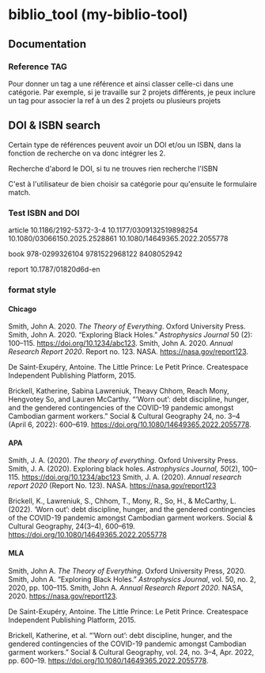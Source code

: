 # biblio_tool (my-biblio-tool)

## Documentation

### Reference TAG

Pour donner un tag a une référence et ainsi classer celle-ci dans une catégorie. Par exemple, si je travaille sur 2 projets différents, je peux inclure un tag pour associer la ref à un des 2 projets ou plusieurs projets

## DOI & ISBN search

Certain type de références peuvent avoir un DOI et/ou un ISBN, dans la fonction de recherche on va donc intégrer les 2.

Recherche d'abord le DOI, si tu ne trouves rien recherche l'ISBN

C'est à l'utilisateur de bien choisir sa catégorie pour qu'ensuite le formulaire match.

### Test ISBN and DOI

article
10.1186/2192-5372-3-4
10.1177/0309132519898254
10.1080/03066150.2025.2528861
10.1080/14649365.2022.2055778

book
978-0299326104
9781522968122
8408052942

report
10.1787/01820d6d-en

### format style

#### Chicago

Smith, John A. 2020. _The Theory of Everything_. Oxford University Press.
Smith, John A. 2020. “Exploring Black Holes.” _Astrophysics Journal_ 50 (2): 100–115. https://doi.org/10.1234/abc123.
Smith, John A. 2020. _Annual Research Report 2020_. Report no. 123. NASA. https://nasa.gov/report123.

De Saint-Exupéry, Antoine. The Little Prince: Le Petit Prince. Createspace Independent Publishing Platform, 2015.

Brickell, Katherine, Sabina Lawreniuk, Theavy Chhom, Reach Mony, Hengvotey So, and Lauren McCarthy. “‘Worn out’: debt discipline, hunger, and the gendered contingencies of the COVID-19 pandemic amongst Cambodian garment workers.” Social & Cultural Geography 24, no. 3–4 (April 6, 2022): 600–619. https://doi.org/10.1080/14649365.2022.2055778.

#### APA

Smith, J. A. (2020). _The theory of everything_. Oxford University Press.
Smith, J. A. (2020). Exploring black holes. _Astrophysics Journal, 50_(2), 100–115. https://doi.org/10.1234/abc123
Smith, J. A. (2020). _Annual research report 2020_ (Report No. 123). NASA. https://nasa.gov/report123

Brickell, K., Lawreniuk, S., Chhom, T., Mony, R., So, H., & McCarthy, L. (2022). ‘Worn out’: debt discipline, hunger, and the gendered contingencies of the COVID-19 pandemic amongst Cambodian garment workers. Social & Cultural Geography, 24(3–4), 600–619. https://doi.org/10.1080/14649365.2022.2055778

#### MLA

Smith, John A. _The Theory of Everything_. Oxford University Press, 2020.
Smith, John A. “Exploring Black Holes.” _Astrophysics Journal_, vol. 50, no. 2, 2020, pp. 100–115.
Smith, John A. _Annual Research Report 2020_. NASA, 2020. https://nasa.gov/report123.

De Saint-Exupéry, Antoine. The Little Prince: Le Petit Prince. Createspace Independent Publishing Platform, 2015.

Brickell, Katherine, et al. “‘Worn out’: debt discipline, hunger, and the gendered contingencies of the COVID-19 pandemic amongst Cambodian garment workers.” Social & Cultural Geography, vol. 24, no. 3–4, Apr. 2022, pp. 600–19. https://doi.org/10.1080/14649365.2022.2055778.
